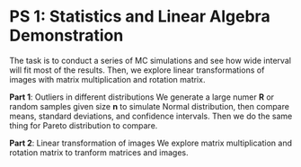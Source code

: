 # PS 1: Statistics and Linear Algebra Demonstration

The task is to conduct a series of MC simulations and see how wide interval will fit most of the results. Then, we explore linear transformations of images with matrix multiplication and rotation matrix.

**Part 1**: Outliers in different distributions
We generate a large numer **R** or random samples given size **n** to simulate Normal distribution, then compare means, standard deviations, and confidence intervals. Then we do the same thing for Pareto distribution to compare.

**Part 2**: Linear transformation of images
We explore matrix multiplication and rotation matrix to tranform matrices and images.